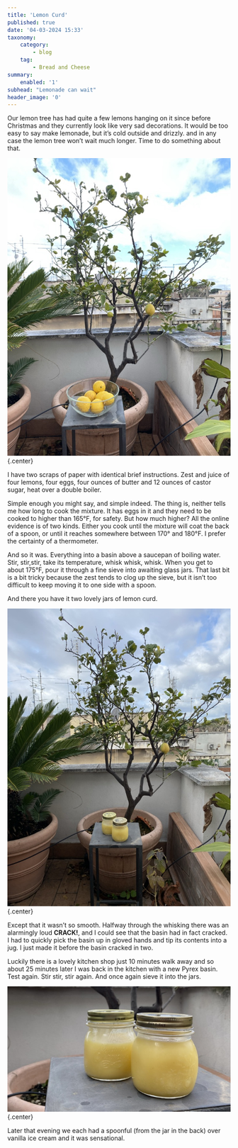 ```yaml
---
title: 'Lemon Curd'
published: true
date: '04-03-2024 15:33'
taxonomy:
    category:
        - blog
    tag:
        - Bread and Cheese
summary:
    enabled: '1'
subhead: "Lemonade can wait"
header_image: '0'
---
```


Our lemon tree has had quite a few lemons hanging on it since before Christmas and they currently look like very sad decorations. It would be too easy to say make lemonade, but it’s cold outside and drizzly. and in any case the lemon tree won’t wait much longer. Time to do something about that.

![A lemon tree in a large pot with a bowl of lemons on a stand in front of it](lemon-tree.jpeg){.center}

I have two scraps of paper with identical brief instructions. Zest and juice of four lemons, four eggs, four ounces of butter and 12 ounces of castor sugar, heat over a double boiler.

Simple enough you might say, and simple indeed. The thing is, neither tells me how long to cook the mixture. It has eggs in it and they need to be cooked to higher than 165°F, for safety. But how much higher? All the online evidence is of two kinds. Either you cook until the mixture will coat the back of a spoon, or until it reaches somewhere between 170° and 180°F. I prefer the certainty of a thermometer.

And so it was. Everything into a basin above a saucepan of boiling water. Stir, stir,stir, take its temperature, whisk whisk, whisk. When you get to about 175°F, pour it through a fine sieve into awaiting glass jars. That last bit is a bit tricky because the zest tends to clog up the sieve, but it isn’t too difficult to keep moving it to one side with a spoon.

And there you have it two lovely jars of lemon curd. 

![A lemon tree in a large pot with two jars of lemon curd on a stand in front of it](tree-curd.jpeg){.center}

Except that it wasn’t so smooth. Halfway through the whisking  there was an alarmingly loud **CRACK!**, and I could see that the basin had in fact cracked. I had to quickly pick the basin up in gloved hands and tip its contents into a jug. I just made it before the basin cracked in two.

Luckily there is a lovely kitchen shop just 10 minutes walk away and so about 25 minutes later I was back in the kitchen with a new Pyrex basin. Test again. Stir stir, stir again. And once again sieve it into the jars.

![Two jars of sunny, yellow lemon curd](curd.jpeg){.center}

Later that evening we each had a spoonful (from the jar in the back) over vanilla ice cream and it was sensational.
